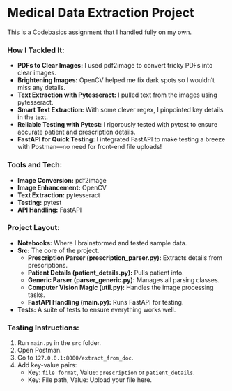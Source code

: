 # Medical Data Extraction Project
This is a Codebasics assignment that I handled fully on my own.

### How I Tackled It:
- **PDFs to Clear Images:** I used pdf2image to convert tricky PDFs into clear images.
- **Brightening Images:** OpenCV helped me fix dark spots so I wouldn’t miss any details.
- **Text Extraction with Pytesseract:** I pulled text from the images using pytesseract.
- **Smart Text Extraction:** With some clever regex, I pinpointed key details in the text.
- **Reliable Testing with Pytest:** I rigorously tested with pytest to ensure accurate patient and prescription details.
- **FastAPI for Quick Testing:** I integrated FastAPI to make testing a breeze with Postman—no need for front-end file uploads!

### Tools and Tech:
- **Image Conversion:** pdf2image
- **Image Enhancement:** OpenCV
- **Text Extraction:** pytesseract
- **Testing:** pytest
- **API Handling:** FastAPI

### Project Layout:
- **Notebooks:** Where I brainstormed and tested sample data.
- **Src:** The core of the project.
  - **Prescription Parser (prescription_parser.py):** Extracts details from prescriptions.
  - **Patient Details (patient_details.py):** Pulls patient info.
  - **Generic Parser (parser_generic.py):** Manages all parsing classes.
  - **Computer Vision Magic (util.py):** Handles the image processing tasks.
  - **FastAPI Handling (main.py):** Runs FastAPI for testing.
- **Tests:** A suite of tests to ensure everything works well.

### Testing Instructions:
1. Run `main.py` in the `src` folder.
2. Open Postman.
3. Go to `127.0.0.1:8000/extract_from_doc`.
4. Add key-value pairs:
   - Key: `file format`, Value: `prescription` or `patient_details`.
   - Key: File path, Value: Upload your file here.
